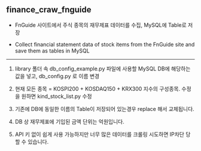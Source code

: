 ## finance_craw_fnguide

* FnGuide 사이트에서 주식 종목의 재무제표 데이터를 수집, MySQL에 Table로 저장
- Collect financial statement data of stock items from the FnGuide site and save them as tables in MySQL

-----

1. library 폴더 속 db_config_example.py 파일에 사용할 MySQL DB에 해당하는 값을 넣고, db_config.py 로 이름 변경

2. 현재 모든 종목 = KOSPI200 + KOSDAQ150 + KRX300 지수의 구성종목. 수정을 원하면 kind_stock_list.py 수정

3. 기존에 DB에 동일한 이름의 Table이 저장되어 있는경우 replace 해서 교체됩니다.

4. DB 상 재무제표에 기입된 금액 단위는 억원입니다.

5. API 키 없이 쉽게 사용 가능하지만 너무 많은 데이터를 크롤링 시도하면 IP차단 당할 수 있습니다.
